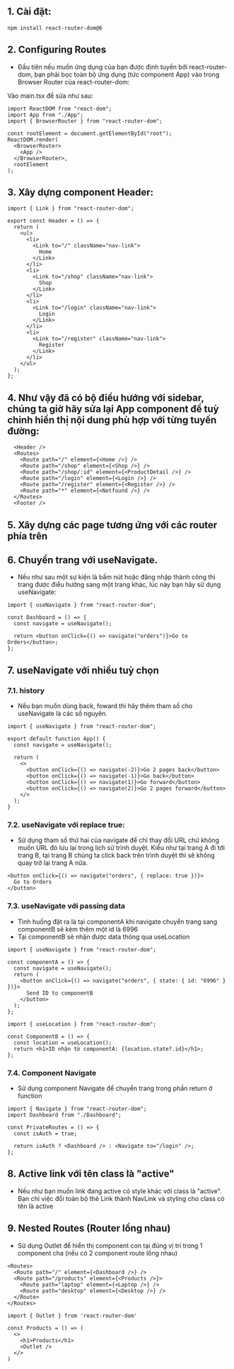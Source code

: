 ## 1. Cài đặt:

```
npm install react-router-dom@6
```

## 2. Configuring Routes

- Đầu tiên nếu muốn ứng dụng của bạn được định tuyến bởi react-router-dom, bạn phải bọc toàn bộ ứng dụng (tức component App) vào trong Browser Router của react-router-dom:

Vào main.tsx để sửa như sau:

```tsx
import ReactDOM from "react-dom";
import App from "./App";
import { BrowserRouter } from "react-router-dom";

const rootElement = document.getElementById("root");
ReactDOM.render(
  <BrowserRouter>
    <App />
  </BrowserRouter>,
  rootElement
);
```

## 3. Xây dựng component Header:

```tsx
import { Link } from "react-router-dom";

export const Header = () => {
  return (
    <ul>
      <li>
        <Link to="/" className="nav-link">
          Home
        </Link>
      </li>
      <li>
        <Link to="/shop" className="nav-link">
          Shop
        </Link>
      </li>
      <li>
        <Link to="/login" className="nav-link">
          Login
        </Link>
      </li>
      <li>
        <Link to="/register" className="nav-link">
          Register
        </Link>
      </li>
    </ul>
  );
};
```

## 4. Như vậy đã có bộ điều hướng với sidebar, chúng ta giờ hãy sửa lại App component để tuỳ chỉnh hiển thị nội dung phù hợp với từng tuyến đường:

```tsx
  <Header />
  <Routes>
    <Route path="/" element={<Home />} />
    <Route path="/shop" element={<Shop />} />
    <Route path="/shop/:id" element={<ProductDetail />} />
    <Route path="/login" element={<Login />} />
    <Route path="/register" element={<Register />} />
    <Route path="*" element={<Notfound />} />
  </Routes>
  <Footer />

```

## 5. Xây dựng các page tương ứng với các router phía trên

## 6. Chuyển trang với useNavigate.

- Nếu như sau một sự kiện là bấm nút hoặc đăng nhập thành công thì trang được điều hướng sang một trang khác, lúc này bạn hãy sử dụng useNavigate:

```tsx
import { useNavigate } from "react-router-dom";

const Dashboard = () => {
  const navigate = useNavigate();

  return <button onClick={() => navigate("orders")}>Go to Orders</button>;
};
```

## 7. useNavigate với nhiều tuỳ chọn

### 7.1. history

- Nếu bạn muốn dùng back, foward thì hãy thêm tham số cho useNavigate là các số nguyên.

```tsx
import { useNavigate } from "react-router-dom";

export default function App() {
  const navigate = useNavigate();

  return (
    <>
      <button onClick={() => navigate(-2)}>Go 2 pages back</button>
      <button onClick={() => navigate(-1)}>Go back</button>
      <button onClick={() => navigate(1)}>Go forward</button>
      <button onClick={() => navigate(2)}>Go 2 pages forward</button>
    </>
  );
}
```

### 7.2. useNavigate với replace true:

- Sử dụng tham số thứ hai của navigate để chỉ thay đổi URL chứ không muốn URL đó lưu lại trong lịch sử trình duyệt. Kiểu như tại trang A đi tới trang B, tại trang B chúng ta click back trên trình duyệt thì sẽ không quay trở lại trang A nữa.

```tsx
<button onClick={() => navigate("orders", { replace: true })}>
  Go to Orders
</button>
```

### 7.3. useNavigate với passing data

- Tình huống đặt ra là tại componentA khi navigate chuyển trang sang componentB sẽ kèm thêm một id là 6996
- Tại componentB sẽ nhận được data thông qua useLocation

```tsx
import { useNavigate } from "react-router-dom";

const componentA = () => {
  const navigate = useNavigate();
  return (
    <button onClick={() => navigate("orders", { state: { id: "6996" } })}>
      Send ID to componentB
    </button>
  );
};
```

```tsx
import { useLocation } from "react-router-dom";

const ComponentB = () => {
  const location = useLocation();
  return <h1>ID nhận từ componentA: {location.state?.id}</h1>;
};
```

### 7.4. Component Navigate

- Sử dụng component Navigate để chuyển trang trong phần return ở function

```tsx
import { Navigate } from "react-router-dom";
import Dashboard from "./Dashboard";

const PrivateRoutes = () => {
  const isAuth = true;

  return isAuth ? <Dashboard /> : <Navigate to="/login" />;
};
```

## 8. Active link với tên class là "active"

- Nếu như bạn muốn link đang active có style khác với class là "active". Bạn chỉ việc đổi toàn bộ thẻ Link thành NavLink và styling cho class có tên là active

## 9. Nested Routes (Router lồng nhau)

- Sử dụng Outlet để hiển thị component con tại đúng vị trí trong 1 component cha (nếu có 2 component route lồng nhau)

```tsx
<Routes>
  <Route path="/" element={<Dashboard />} />
  <Route path="/products" element={<Products />}>
    <Route path="laptop" element={<Laptop />} />
    <Route path="desktop" element={<Desktop />} />
  </Route>
</Routes>
```

```tsxt
import { Outlet } from 'react-router-dom'

const Products = () => (
  <>
    <h1>Products</h1>
    <Outlet />
  </>
)

```
